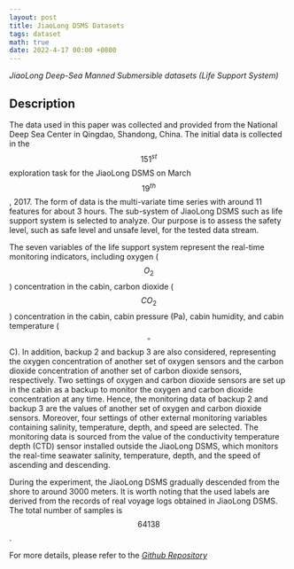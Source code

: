 ```yaml
---
layout: post
title: JiaoLong DSMS Datasets
tags: dataset
math: true
date: 2022-4-17 00:00 +0800
---
```


*JiaoLong Deep-Sea Manned Submersible datasets (Life Support System)*

## Description

The data used in this paper was collected and provided from the National Deep Sea Center in Qingdao, Shandong, China. The initial data is collected in the $$151^{st}$$ exploration task for the JiaoLong DSMS on March $$19^{th}$$, 2017.
The form of data is the multi-variate time series with around 11 features for about 3 hours. The sub-system of JiaoLong DSMS such as life support system is selected to analyze. Our purpose is to assess the safety level, such as safe level and unsafe level, for the tested data stream.

The seven variables of the life support system represent the real-time monitoring indicators, including oxygen ($$O_2$$) concentration in the cabin, carbon dioxide ($$CO_2$$) concentration in the cabin, cabin pressure (Pa), cabin humidity, and cabin temperature ($$^\circ$$C). In addition, backup 2 and backup 3 are also considered, representing the oxygen concentration of another set of oxygen sensors and the carbon dioxide concentration of another set of carbon dioxide sensors, respectively. Two settings of oxygen and carbon dioxide sensors are set up in the cabin as a backup to monitor the oxygen and carbon dioxide concentration at any time.  Hence, the monitoring data of backup 2 and backup 3 are the values of another set of oxygen and carbon dioxide sensors. Moreover, four settings of other external monitoring variables containing salinity, temperature, depth, and speed are selected. The monitoring data is sourced from the value of the conductivity temperature depth (CTD) sensor installed outside the JiaoLong DSMS, which monitors the real-time seawater salinity, temperature, depth, and the speed of ascending and descending.

During the experiment, the JiaoLong DSMS gradually descended from the shore to around 3000 meters. It is worth noting that the used labels are derived from the records of real voyage logs obtained in JiaoLong DSMS. The total number of samples is $$64138$$.

For more details, please refer to the [*Github Repository*](https://github.com/liuzy0708/JiaolongDSMS_datasets)
